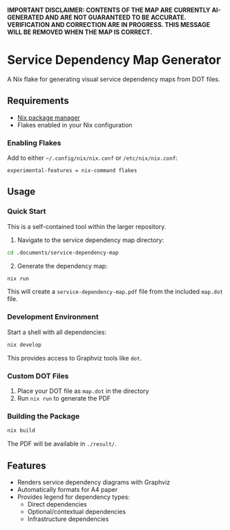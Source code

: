 **IMPORTANT DISCLAIMER: CONTENTS OF THE MAP ARE CURRENTLY AI-GENERATED AND ARE NOT GUARANTEED TO BE ACCURATE. VERIFICATION AND CORRECTION ARE IN PROGRESS. THIS MESSAGE WILL BE REMOVED WHEN THE MAP IS CORRECT.**

# Service Dependency Map Generator

A Nix flake for generating visual service dependency maps from DOT files.

## Requirements

- [Nix package manager](https://nixos.org/download.html)
- Flakes enabled in your Nix configuration

### Enabling Flakes

Add to either `~/.config/nix/nix.conf` or `/etc/nix/nix.conf`:
```
experimental-features = nix-command flakes
```

## Usage

### Quick Start

This is a self-contained tool within the larger repository.

1. Navigate to the service dependency map directory:
```bash
cd .documents/service-dependency-map
```

2. Generate the dependency map:
```bash
nix run
```

This will create a `service-dependency-map.pdf` file from the included `map.dot` file.

### Development Environment

Start a shell with all dependencies:

```bash
nix develop
```

This provides access to Graphviz tools like `dot`.

### Custom DOT Files

1. Place your DOT file as `map.dot` in the directory
2. Run `nix run` to generate the PDF

### Building the Package

```bash
nix build
```

The PDF will be available in `./result/`.

## Features

- Renders service dependency diagrams with Graphviz
- Automatically formats for A4 paper
- Provides legend for dependency types:
  - Direct dependencies
  - Optional/contextual dependencies
  - Infrastructure dependencies
